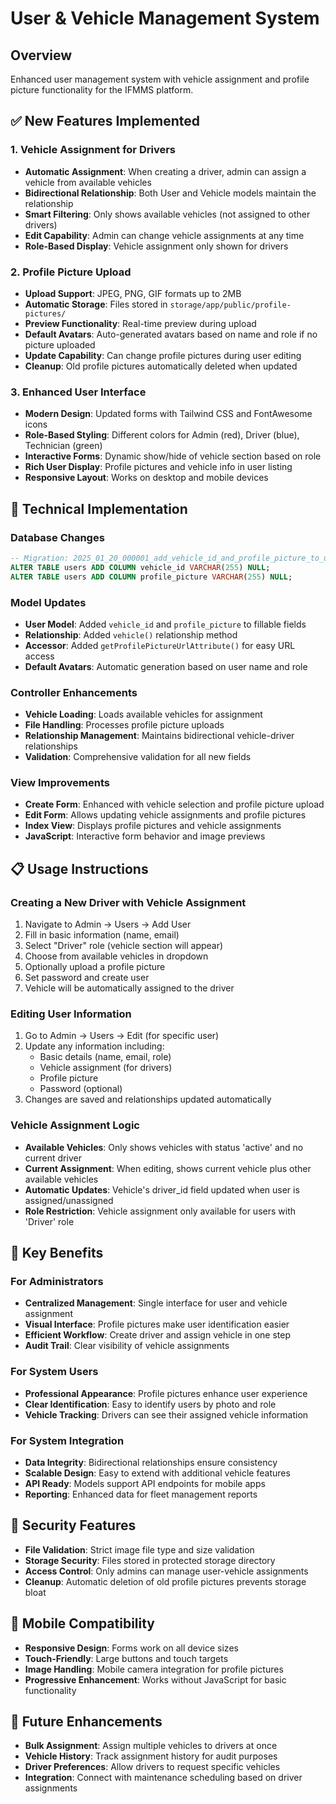 # User & Vehicle Management System

## Overview
Enhanced user management system with vehicle assignment and profile picture functionality for the IFMMS platform.

## ✅ New Features Implemented

### 1. Vehicle Assignment for Drivers
- **Automatic Assignment**: When creating a driver, admin can assign a vehicle from available vehicles
- **Bidirectional Relationship**: Both User and Vehicle models maintain the relationship
- **Smart Filtering**: Only shows available vehicles (not assigned to other drivers)
- **Edit Capability**: Admin can change vehicle assignments at any time
- **Role-Based Display**: Vehicle assignment only shown for drivers

### 2. Profile Picture Upload
- **Upload Support**: JPEG, PNG, GIF formats up to 2MB
- **Automatic Storage**: Files stored in `storage/app/public/profile-pictures/`
- **Preview Functionality**: Real-time preview during upload
- **Default Avatars**: Auto-generated avatars based on name and role if no picture uploaded
- **Update Capability**: Can change profile pictures during user editing
- **Cleanup**: Old profile pictures automatically deleted when updated

### 3. Enhanced User Interface
- **Modern Design**: Updated forms with Tailwind CSS and FontAwesome icons
- **Role-Based Styling**: Different colors for Admin (red), Driver (blue), Technician (green)
- **Interactive Forms**: Dynamic show/hide of vehicle section based on role
- **Rich User Display**: Profile pictures and vehicle info in user listing
- **Responsive Layout**: Works on desktop and mobile devices

## 🔧 Technical Implementation

### Database Changes
```sql
-- Migration: 2025_01_20_000001_add_vehicle_id_and_profile_picture_to_users_table.php
ALTER TABLE users ADD COLUMN vehicle_id VARCHAR(255) NULL;
ALTER TABLE users ADD COLUMN profile_picture VARCHAR(255) NULL;
```

### Model Updates
- **User Model**: Added `vehicle_id` and `profile_picture` to fillable fields
- **Relationship**: Added `vehicle()` relationship method
- **Accessor**: Added `getProfilePictureUrlAttribute()` for easy URL access
- **Default Avatars**: Automatic generation based on user name and role

### Controller Enhancements
- **Vehicle Loading**: Loads available vehicles for assignment
- **File Handling**: Processes profile picture uploads
- **Relationship Management**: Maintains bidirectional vehicle-driver relationships
- **Validation**: Comprehensive validation for all new fields

### View Improvements
- **Create Form**: Enhanced with vehicle selection and profile picture upload
- **Edit Form**: Allows updating vehicle assignments and profile pictures
- **Index View**: Displays profile pictures and vehicle assignments
- **JavaScript**: Interactive form behavior and image previews

## 📋 Usage Instructions

### Creating a New Driver with Vehicle Assignment
1. Navigate to Admin → Users → Add User
2. Fill in basic information (name, email)
3. Select "Driver" role (vehicle section will appear)
4. Choose from available vehicles in dropdown
5. Optionally upload a profile picture
6. Set password and create user
7. Vehicle will be automatically assigned to the driver

### Editing User Information
1. Go to Admin → Users → Edit (for specific user)
2. Update any information including:
   - Basic details (name, email, role)
   - Vehicle assignment (for drivers)
   - Profile picture
   - Password (optional)
3. Changes are saved and relationships updated automatically

### Vehicle Assignment Logic
- **Available Vehicles**: Only shows vehicles with status 'active' and no current driver
- **Current Assignment**: When editing, shows current vehicle plus other available vehicles
- **Automatic Updates**: Vehicle's driver_id field updated when user is assigned/unassigned
- **Role Restriction**: Vehicle assignment only available for users with 'Driver' role

## 🎯 Key Benefits

### For Administrators
- **Centralized Management**: Single interface for user and vehicle assignment
- **Visual Interface**: Profile pictures make user identification easier
- **Efficient Workflow**: Create driver and assign vehicle in one step
- **Audit Trail**: Clear visibility of vehicle assignments

### For System Users
- **Professional Appearance**: Profile pictures enhance user experience
- **Clear Identification**: Easy to identify users by photo and role
- **Vehicle Tracking**: Drivers can see their assigned vehicle information

### For System Integration
- **Data Integrity**: Bidirectional relationships ensure consistency
- **Scalable Design**: Easy to extend with additional vehicle features
- **API Ready**: Models support API endpoints for mobile apps
- **Reporting**: Enhanced data for fleet management reports

## 🔐 Security Features
- **File Validation**: Strict image file type and size validation
- **Storage Security**: Files stored in protected storage directory
- **Access Control**: Only admins can manage user-vehicle assignments
- **Cleanup**: Automatic deletion of old profile pictures prevents storage bloat

## 📱 Mobile Compatibility
- **Responsive Design**: Forms work on all device sizes
- **Touch-Friendly**: Large buttons and touch targets
- **Image Handling**: Mobile camera integration for profile pictures
- **Progressive Enhancement**: Works without JavaScript for basic functionality

## 🚀 Future Enhancements
- **Bulk Assignment**: Assign multiple vehicles to drivers at once
- **Vehicle History**: Track assignment history for audit purposes
- **Driver Preferences**: Allow drivers to request specific vehicles
- **Integration**: Connect with maintenance scheduling based on driver assignments